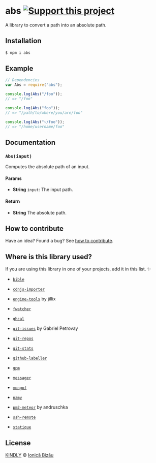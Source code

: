# abs [![Support this project][donate-now]][paypal-donations]

A library to convert a path into an absolute path.

## Installation

```sh
$ npm i abs
```

## Example

```js
// Dependencies
var Abs = require("abs");

console.log(Abs("/foo"));
// => "/foo"

console.log(Abs("foo"));
// => "/path/to/where/you/are/foo"

console.log(Abs("~/foo"));
// => "/home/username/foo"
```

## Documentation

### `Abs(input)`
Computes the absolute path of an input.

#### Params
- **String** `input`: The input path.

#### Return
- **String** The absolute path.

## How to contribute
Have an idea? Found a bug? See [how to contribute][contributing].

## Where is this library used?
If you are using this library in one of your projects, add it in this list. :sparkles:

 - [`bible`](https://github.com/BibleJS/BibleApp)

 - [`cdnjs-importer`](https://github.com/cdnjs/cdnjs-importer)

 - [`engine-tools`](https://github.com/jillix/engine-tools) by jillix

 - [`fwatcher`](https://github.com/IonicaBizau/node-fwatcher)

 - [`ghcal`](https://github.com/IonicaBizau/ghcal)

 - [`git-issues`](https://github.com/softwarescales/git-issues) by Gabriel Petrovay

 - [`git-repos`](https://github.com/IonicaBizau/node-git-repos#readme)

 - [`git-stats`](https://github.com/IonicaBizau/git-stats)

 - [`github-labeller`](https://github.com/IonicaBizau/github-labeller#readme)

 - [`gpm`](https://github.com/IonicaBizau/node-gpm)

 - [`messager`](https://github.com/IonicaBizau/node-messager#readme)

 - [`mongof`](https://github.com/IonicaBizau/node-mongof)

 - [`namy`](https://github.com/IonicaBizau/namy)

 - [`pm2-meteor`](https://github.com/andruschka/pm2-meteor) by andruschka

 - [`ssh-remote`](https://github.com/IonicaBizau/ssh-remote)

 - [`statique`](https://github.com/IonicaBizau/node-statique)

## License

[KINDLY][license] © [Ionică Bizău][website]

[license]: http://ionicabizau.github.io/kindly-license/?author=Ionic%C4%83%20Biz%C4%83u%20%3Cbizauionica@gmail.com%3E&year=2015

[website]: http://ionicabizau.net
[paypal-donations]: https://www.paypal.com/cgi-bin/webscr?cmd=_s-xclick&hosted_button_id=RVXDDLKKLQRJW
[donate-now]: http://i.imgur.com/6cMbHOC.png

[contributing]: /CONTRIBUTING.md
[docs]: /DOCUMENTATION.md
